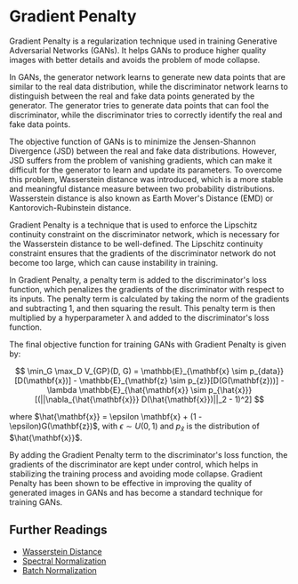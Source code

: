 # Gradient Penalty

Gradient Penalty is a regularization technique used in training Generative Adversarial Networks (GANs). It helps GANs to produce higher quality images with better details and avoids the problem of mode collapse.

In GANs, the generator network learns to generate new data points that are similar to the real data distribution, while the discriminator network learns to distinguish between the real and fake data points generated by the generator. The generator tries to generate data points that can fool the discriminator, while the discriminator tries to correctly identify the real and fake data points.

The objective function of GANs is to minimize the Jensen-Shannon Divergence (JSD) between the real and fake data distributions. However, JSD suffers from the problem of vanishing gradients, which can make it difficult for the generator to learn and update its parameters. To overcome this problem, Wasserstein distance was introduced, which is a more stable and meaningful distance measure between two probability distributions. Wasserstein distance is also known as Earth Mover's Distance (EMD) or Kantorovich-Rubinstein distance.

Gradient Penalty is a technique that is used to enforce the Lipschitz continuity constraint on the discriminator network, which is necessary for the Wasserstein distance to be well-defined. The Lipschitz continuity constraint ensures that the gradients of the discriminator network do not become too large, which can cause instability in training.

In Gradient Penalty, a penalty term is added to the discriminator's loss function, which penalizes the gradients of the discriminator with respect to its inputs. The penalty term is calculated by taking the norm of the gradients and subtracting 1, and then squaring the result. This penalty term is then multiplied by a hyperparameter λ and added to the discriminator's loss function.

The final objective function for training GANs with Gradient Penalty is given by:

$$
\min_G \max_D V_{GP}(D, G) = \mathbb{E}_{\mathbf{x} \sim p_{data}}[D(\mathbf{x})] - \mathbb{E}_{\mathbf{z} \sim p_{z}}[D(G(\mathbf{z}))] - \lambda \mathbb{E}_{\hat{\mathbf{x}} \sim p_{\hat{x}}}[(||\nabla_{\hat{\mathbf{x}}} D(\hat{\mathbf{x}})||_2 - 1)^2]
$$

where $\hat{\mathbf{x}} = \epsilon \mathbf{x} + (1 - \epsilon)G(\mathbf{z})$, with $\epsilon \sim U(0, 1)$ and $p_{\hat{x}}$ is the distribution of $\hat{\mathbf{x}}$.

By adding the Gradient Penalty term to the discriminator's loss function, the gradients of the discriminator are kept under control, which helps in stabilizing the training process and avoiding mode collapse. Gradient Penalty has been shown to be effective in improving the quality of generated images in GANs and has become a standard technique for training GANs.

## Further Readings

- [Wasserstein Distance](wasserstein_distance)
- [Spectral Normalization](spectral_normalization)
- [Batch Normalization](batch_normalization)

